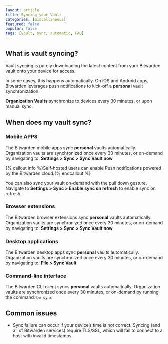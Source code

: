 ```yaml
---
layout: article
title: Syncing your Vault
categories: [miscellaneous]
featured: false
popular: false
tags: [vault, sync, automatic, FAQ]
---
```


## What is vault syncing?

Vault syncing is purely downloading the latest content from your Bitwarden vault onto your device for access.

In some cases, this happens automatically. On iOS and Android apps, Bitwarden leverages push notifications to kick-off a **personal** vault synchronization.

**Organization Vaults** synchronize to devices every 30 minutes, or upon manual sync.

## When does my vault sync?

### Mobile APPS

The Bitwarden mobile apps sync **personal** vaults automatically.
Organization vaults are synchronized once every 30 minutes, or on-demand by navigating to:
**Settings > Sync > Sync Vault now**

{% callout info %}Self-hosted users can enable Push notifications powered by the Bitwarden cloud.{% endcallout %}

You can also sync your vault on-demand with the pull down gesture. Navigate to **Settings > Sync > Enable sync on refresh** to enable sync on refresh.

### Browser extensions

The Bitwarden browser extensions sync **personal** vaults automatically.
Organization vaults are synchronized once every 30 minutes, or on-demand by navigating to:
**Settings > Sync > Sync Vault now**

### Desktop applications

The Bitwarden desktop apps sync **personal** vaults automatically.
Organization vaults are synchronized once every 30 minutes, or on-demand by navigating to: **File > Sync Vault**

### Command-line interface

The Bitwarden CLI client syncs **personal** vaults automatically.
Organization vaults are synchronized once every 30 minutes, or on-demand by running the command: ```bw sync```

## Common issues

- Sync failure can occur if your device’s time is not correct. Syncing (and all of Bitwarden services) require TLS/SSL, which will fail to connect to a host with invalid timestamps.
